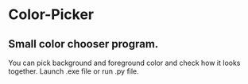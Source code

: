 # Color-Picker
## Small color chooser program. 
You can pick background and foreground color and check how it looks together.
Launch .exe file or run .py file.
